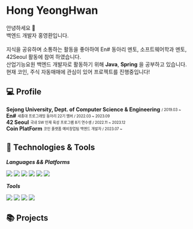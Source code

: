 
<!-- ## 🚀 About Me -->
# Hong YeongHwan
안녕하세요 👋 <br>
백엔드 개발자 홍영환입니다. <br>
<br>
지식을 공유하며 소통하는 활동을 좋아하여 En# 동아리 멘토, 소프트웨어학과 멘토, 42Seoul 활동에 참여 하였습니다. <br>
산업기능요원 백엔드 개발자로 활동하기 위해 **Java**, **Spring** 을 공부하고 있습니다. <br>
현재 코인, 주식 자동매매에 관심이 있어 프로젝트를 진행중입니다!

## 💻 Profile


  **Sejong University, Dept. of Computer Science & Engineering** <sub><sup>/ 2019.03 ~</sup></sub>   
 **En#** <sub><sup>세종대 프로그래밍 동아리 22기 멤버 / 2022.03 ~ 2023.09</sup></sub>   
 **42 Seoul** <sub><sup> 국내 SW 인재 육성 프로그램 8기 연수생 / 2022.11 ~ 2023.12</sup></sub>   
 **Coin PlatForm** <sub><sup>코인 플랫폼 예비창업팀 백엔드 개발자 / 2023.07 ~</sup></sub>   
## 🔧 Technologies & Tools

***Languages && Platforms***

  <span>
  <img src="https://img.shields.io/badge/Python-3776AB?style=flat&logo=Python&logoColor=white"/>
  <img src="https://img.shields.io/badge/C-A8B9CC?style=flat&logo=c&logoColor=white"/>
  <img src="https://img.shields.io/badge/JAVA-437291?style=flat&logo=openjdk&logoColor=white"/>  
  <img src="https://img.shields.io/badge/React-61DAFB?style=flat&logo=React&logoColor=white"/>
  <img src="https://img.shields.io/badge/Spring -6DB33F?style=flat&logo=spring&logoColor=white"/>
  <img src="https://img.shields.io/badge/Node.js -339933?style=flat&logo=nodedotjs&logoColor=white"/>
  </span>

***Tools***

  <span>
  <img src="https://img.shields.io/badge/AWS-232F3E?style=flat&logo=amazonaws&logoColor=white"/>
  <img src="https://img.shields.io/badge/MySQL-4479A1?style=flat&logo=mysql&logoColor=white"/>
  <img src="https://img.shields.io/badge/Git-F05032?style=flat&logo=git&logoColor=white"/>
  <img src="https://img.shields.io/badge/Figma-F24E1E?style=flat&logo=figma&logoColor=white"/>

  </span>

## 📚 Projects

<!-- ## 📊 GitHub Stats

![Your GitHub Stats](https://github-readme-stats.vercel.app/api?username=rong5026&show_icons=true&count_private=true&hide=issues) -->
